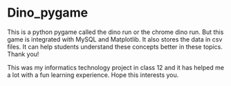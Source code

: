 # Dino_pygame
This is a python pygame called the dino run or the chrome dino run. But this game is integrated with MySQL and Matplotlib. It also stores the data in csv files. It can help students understand these concepts better in these topics. Thank you!

This was my informatics technology project in class 12 and it has helped me a lot with a fun learning experience.
Hope this interests you.
